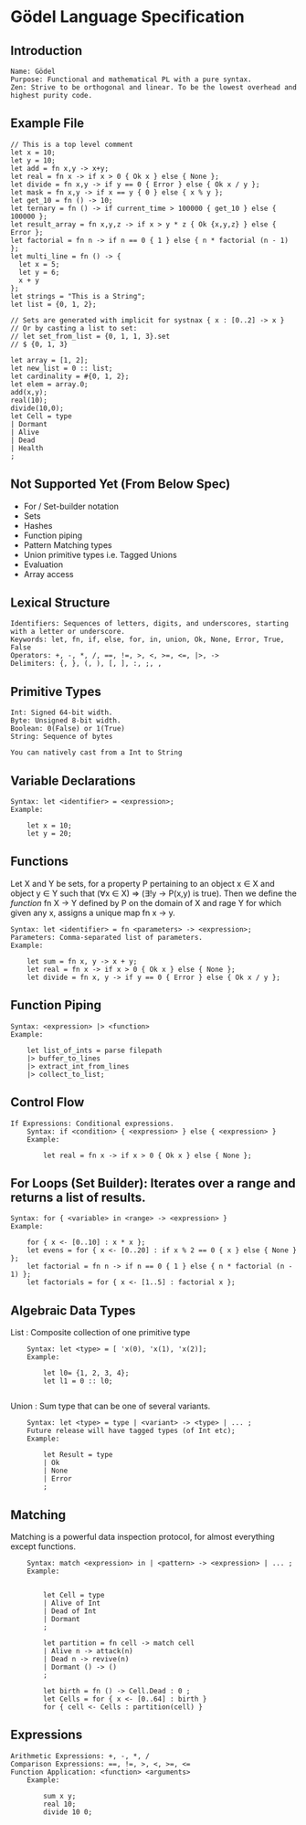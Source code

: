 # Gödel Language Specification

## Introduction

    Name: Gödel
    Purpose: Functional and mathematical PL with a pure syntax.
    Zen: Strive to be orthogonal and linear. To be the lowest overhead and highest purity code.

## Example File
```
// This is a top level comment
let x = 10;
let y = 10;
let add = fn x,y -> x+y;
let real = fn x -> if x > 0 { Ok x } else { None };
let divide = fn x,y -> if y == 0 { Error } else { Ok x / y };
let mask = fn x,y -> if x == y { 0 } else { x % y };
let get_10 = fn () -> 10;
let ternary = fn () -> if current_time > 100000 { get_10 } else { 100000 };
let result_array = fn x,y,z -> if x > y * z { Ok {x,y,z} } else { Error };
let factorial = fn n -> if n == 0 { 1 } else { n * factorial (n - 1) };
let multi_line = fn () -> {
  let x = 5;
  let y = 6;
  x + y
};
let strings = "This is a String";
let list = {0, 1, 2};

// Sets are generated with implicit for systnax { x : [0..2] -> x }
// Or by casting a list to set:
// let set_from_list = {0, 1, 1, 3}.set
// $ {0, 1, 3}

let array = [1, 2];
let new_list = 0 :: list;
let cardinality = #{0, 1, 2};
let elem = array.0;
add(x,y); 
real(10);
divide(10,0);
let Cell = type
| Dormant 
| Alive
| Dead
| Health 
;

```

## Not Supported Yet (From Below Spec)
- For / Set-builder notation
- Sets
- Hashes
- Function piping
- Pattern Matching types
- Union primitive types i.e. Tagged Unions
- Evaluation
- Array access

## Lexical Structure

    Identifiers: Sequences of letters, digits, and underscores, starting with a letter or underscore.
    Keywords: let, fn, if, else, for, in, union, Ok, None, Error, True, False
    Operators: +, -, *, /, ==, !=, >, <, >=, <=, |>, ->
    Delimiters: {, }, (, ), [, ], :, ;, ,

## Primitive Types

    Int: Signed 64-bit width.
    Byte: Unsigned 8-bit width.
    Boolean: 0(False) or 1(True)
    String: Sequence of bytes

    You can natively cast from a Int to String

## Variable Declarations

    Syntax: let <identifier> = <expression>;
    Example:

```
    let x = 10;
    let y = 20;
```

## Functions

Let X and Y be sets, for a property P pertaining to an object x ∈ X and object y ∈ Y such that
(∀x ∈ X) => (∃!y → P(x,y) is true). Then we define the _function_ fn X → Y defined by P on 
the domain of X and rage Y for which given any x, assigns a unique map fn x → y.

    Syntax: let <identifier> = fn <parameters> -> <expression>;
    Parameters: Comma-separated list of parameters.
    Example:
```
    let sum = fn x, y -> x + y;
    let real = fn x -> if x > 0 { Ok x } else { None };
    let divide = fn x, y -> if y == 0 { Error } else { Ok x / y };
```

## Function Piping

    Syntax: <expression> |> <function>
    Example:
```
    let list_of_ints = parse filepath 
    |> buffer_to_lines 
    |> extract_int_from_lines
    |> collect_to_list;
```

## Control Flow

    If Expressions: Conditional expressions.
        Syntax: if <condition> { <expression> } else { <expression> }
        Example:

```
        let real = fn x -> if x > 0 { Ok x } else { None };
```

## For Loops (Set Builder): Iterates over a range and returns a list of results.

    Syntax: for { <variable> in <range> -> <expression> }
    Example:

```
    for { x <- [0..10] : x * x };
    let evens = for { x <- [0..20] : if x % 2 == 0 { x } else { None } };
    let factorial = fn n -> if n == 0 { 1 } else { n * factorial (n - 1) };
    let factorials = for { x <- [1..5] : factorial x };

```

## Algebraic Data Types
    
List : Composite collection of one primitive type

        Syntax: let <type> = [ 'x(0), 'x(1), 'x(2)];
        Example:
```
        let l0= {1, 2, 3, 4};
        let l1 = 0 :: l0;
        
```

Union : Sum type that can be one of several variants.

        Syntax: let <type> = type | <variant> -> <type> | ... ;
        Future release will have tagged types (of Int etc);
        Example:
```
        let Result = type
        | Ok 
        | None
        | Error
        ;
```

## Matching

Matching is a powerful data inspection protocol, for almost everything except functions.

        Syntax: match <expression> in | <pattern> -> <expression> | ... ;
        Example:
```
        
        let Cell = type
        | Alive of Int
        | Dead of Int
        | Dormant
        ;
        
        let partition = fn cell -> match cell 
        | Alive n -> attack(n) 
        | Dead n -> revive(n)
        | Dormant () -> ()
        ;

        let birth = fn () -> Cell.Dead : 0 ;
        let Cells = for { x <- [0..64] : birth }
        for { cell <- Cells : partition(cell) }

```

## Expressions

    Arithmetic Expressions: +, -, *, /
    Comparison Expressions: ==, !=, >, <, >=, <=
    Function Application: <function> <arguments>
        Example:

```
        sum x y;
        real 10;
        divide 10 0;
```
